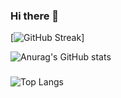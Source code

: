 ### Hi there 👋

[![GitHub Streak](http://github-readme-streak-stats.herokuapp.com?user=PhantomDevPT&theme=dark&border_radius=10&locale=es)]

![Anurag's GitHub stats](https://github-readme-stats.vercel.app/api?username=PhantomDevPT&show_icons=true&theme=transparent)

###
![Top Langs](https://github-readme-stats.vercel.app/api/top-langs/?username=PhantomDevPT)
